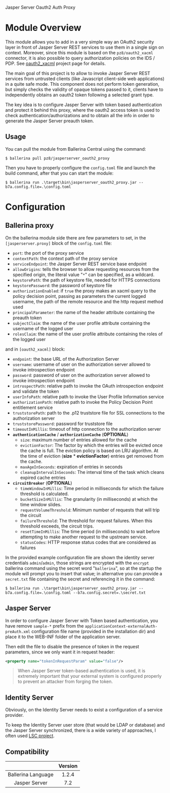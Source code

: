 Jasper Server Oauth2 Auth Proxy

# Module Overview

This module allows you to add in a very simple way an OAuth2 security layer in front of Jasper Server REST services to use them in a single sign on context. Moreover, since this module is based on the `pz8/oauth2_xacml` connector, it is also possible to query authorization policies on the IDS / PDP. See [oauth2_xacml](https://github.com/giuseppeamato/oauth2-xacml-proxy) project page for details.

The main goal of this project is to allow to invoke Jasper Server REST services from untrusted clients (like Javascript client-side web applications) in a quite safe mode. 
This component does not perform token generation, but simply checks the validity of opaque tokens passed to it, clients have to independently obtains an oauth2 token following a selected grant type. 

The key idea is to configure Jasper Server with token based authentication and protect it behind this proxy, where the oauth2 access token is used to check authentication/authorizations and to obtain all the info in order to generate the Jasper Server preauth token.

## Usage

You can pull the module from Ballerina Central using the command:
```ballerina
$ ballerina pull pz8/jasperserver_oauth2_proxy
```

Then you have to properly configure the `config.toml` file and launch the build command, after that you can start the module:

```ballerina
$ ballerina run .\target\bin\jasperserver_oauth2_proxy.jar --b7a.config.file=.\config.toml 
```

# Configuration

## Ballerina proxy
On the ballerina module side there are few parameters to set, in the `[jasperserver.proxy]` block of the `config.toml` file:
+ `port`: the port of the proxy service
+ `contextPath`: the context path of the proxy service 
+ `serviceEndpoint`: the Jasper Server REST service base endpoint
+ `allowOrigins`: tells the browser to allow requesting resources from the specified origin, the literal value "`*`" can be specified, as a wildcard.
+ `keystorePath`: the path of keystore file, needed for HTTPS connections
+ `keystorePassword`: the password of keystore file
+ `authorizationEnabled`: if `true` the proxy makes an xacml query to the policy decision point, passing as parameters the current logged username, the path of the remote resource and the http request method used
+ `principalParameter`: the name of the header attribute containing the preauth token
+ `subjectClaim`: the name of the user profile attribute containing the username of the logged user
+ `rolesClaim`: the name of the user profile attribute containing the roles of the logged user

and in `[oauth2_xacml]` block:

+ `endpoint`: the base URL of the Authorization Server
+ `username`: username of user on the authorization server allowed to invoke introspection endpoint
+ `password`: password of user on the authorization server allowed to invoke introspection endpoint
+ `introspectPath`: relative path to invoke the OAuth introspection endpoint and validate the token
+ `userInfoPath`: relative path to invoke the User Profile Information service
+ `authorizationPath`: relative path to invoke the Policy Decision Point entitlement service
+ `truststorePath`: path to the .p12 truststore file for SSL connections to the authorization server
+ `truststorePassword`: password for truststore file
+ `timeoutInMillis`: timeout of http connection to the authorization server
+ **`authenticationCache`** / **`authorizationCache`** (**OPTIONAL**)
    + `size`: maximum number of entries allowed for the cache
    + `evictionFactor`: The factor by which the entries will be evicted once the cache is full. The eviction policy is based on LRU algorithm.
    At the time of eviction (**size** * **evictionFactor**) entries get removed from the cache.
    + `maxAgeInSeconds`: expiration of entries in seconds 
    + `cleanupIntervalInSeconds`: The interval time of the task which cleans expired cache entries
+ **`circuitBreaker`** (**OPTIONAL**)
   + `timeWindowInMillis`: Time period in milliseconds for which the failure threshold is calculated.
   + `bucketSizeInMillis`: The granularity (in milliseconds) at which the time window slides.
   + `requestVolumeThreshold`: Minimum number of requests that will trip the circuit
   + `failureThreshold`: The threshold for request failures. When this threshold exceeds, the circuit trips. 
   + `resetTimeInMillis`: The time period (in milliseconds) to wait before attempting to make another request to the upstream service.
   + `statusCodes`: HTTP response status codes that are considered as failures

In the provided example configuration file are shown the identity server credentials `admin`/`admin`, those strings are encrypted with the `encrypt` ballerina command using the secret word "`ballerina`", so at the startup the module will prompt you to insert that value; in alternative you can provide a `secret.txt` file containing the secret and referencing it in the command:

```ballerina
$ ballerina run .\target\bin\jasperserver_oauth2_proxy.jar --b7a.config.file=.\config.toml --b7a.config.secret=.\secret.txt 
```

## Jasper Server 

In order to configure Jasper Server with Token based authentication, you have remove `sample-*` prefix from the `applicationContext-externalAuth-preAuth.xml` configuration file name (provided in the installation dir) and place it to the WEB-INF folder of the application server.

Then edit the file to disable the presence of token in the request parameters, since we only want it in request header:

```xml
<property name="tokenInRequestParam" value="false"/>
```

>When Jasper Server token-based authentication is used, it is extremely important that your external system is configured properly to prevent an attacker from forging the token.

## Identity Server

Obviously, on the Identity Server needs to exist a configuration of a service provider.

To keep the Identity Server user store (that would be LDAP or database) and the Jasper Server synchronized, there is a wide variety of approaches, I often used [LSC project](https://github.com/lsc-project/lsc).


## Compatibility
|                          |    Version     |
|:------------------------:|:--------------:|
| Ballerina Language       | 1.2.4          |
| Jasper Server            | 7.2            |






